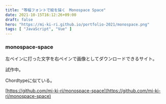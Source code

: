 ```yaml
---
title: "等幅フォントで絵を描く　Monospace Space"
date: 2021-10-15T16:12:26+09:00
draft: false
hero: "https://mi-ki-ri.github.io/portfolio-2021/monospace.png"
tags: [ "JavaScript", "Vue" ]
---
```


### monospace-space

左ペインに打った文字を右ペインで画像としてダウンロードできるサイト。

試作中。

Chordtypeに似ている。

[https://github.com/mi-ki-ri/monospace-space](https://github.com/mi-ki-ri/monospace-space)